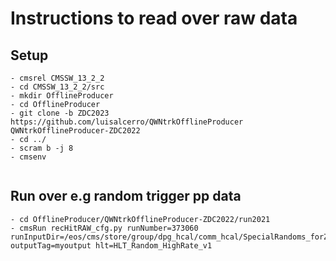 # Instructions to read over raw data

## Setup
```
- cmsrel CMSSW_13_2_2
- cd CMSSW_13_2_2/src
- mkdir OfflineProducer
- cd OfflineProducer
- git clone -b ZDC2023 https://github.com/luisalcerro/QWNtrkOfflineProducer QWNtrkOfflineProducer-ZDC2022
- cd ../
- scram b -j 8
- cmsenv
  
```
## Run over e.g random trigger pp data

```
- cd OfflineProducer/QWNtrkOfflineProducer-ZDC2022/run2021
- cmsRun recHitRAW_cfg.py runNumber=373060 runInputDir=/eos/cms/store/group/dpg_hcal/comm_hcal/SpecialRandoms_forZDC/SpecialRandom0/RAW/v1/000/  outputTag=myoutput hlt=HLT_Random_HighRate_v1
```
